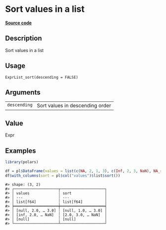 

# Sort values in a list

[**Source code**](https://github.com/pola-rs/r-polars/tree/main/R/expr__list.R#L57)

## Description

Sort values in a list

## Usage

<pre><code class='language-R'>ExprList_sort(descending = FALSE)
</code></pre>

## Arguments

<table>
<tr>
<td style="white-space: nowrap; font-family: monospace; vertical-align: top">
<code id="ExprList_sort_:_descending">descending</code>
</td>
<td>
Sort values in descending order
</td>
</tr>
</table>

## Value

Expr

## Examples

``` r
library(polars)

df = pl$DataFrame(values = list(c(NA, 2, 1, 3), c(Inf, 2, 3, NaN), NA_real_))
df$with_columns(sort = pl$col("values")$list$sort())
```

    #> shape: (3, 2)
    #> ┌────────────────────┬────────────────────┐
    #> │ values             ┆ sort               │
    #> │ ---                ┆ ---                │
    #> │ list[f64]          ┆ list[f64]          │
    #> ╞════════════════════╪════════════════════╡
    #> │ [null, 2.0, … 3.0] ┆ [null, 1.0, … 3.0] │
    #> │ [inf, 2.0, … NaN]  ┆ [2.0, 3.0, … NaN]  │
    #> │ [null]             ┆ [null]             │
    #> └────────────────────┴────────────────────┘
